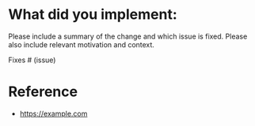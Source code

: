 # What did you implement:

Please include a summary of the change and which issue is fixed. Please also include relevant motivation and context. 

Fixes # (issue)

# Reference

* https://example.com


